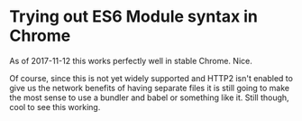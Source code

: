 # Trying out ES6 Module syntax in Chrome

As of 2017-11-12 this works perfectly well in stable Chrome. Nice.

Of course, since this is not yet widely supported and HTTP2 isn't enabled to give us the network benefits of having separate files it is still going to make the most sense to use a bundler and babel or something like it. Still though, cool to see this working.
